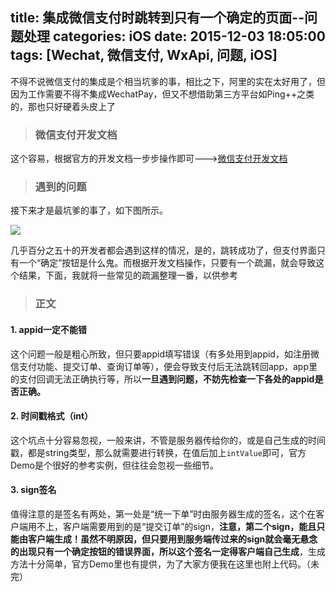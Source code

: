 title: 集成微信支付时跳转到只有一个确定的页面--问题处理
categories: iOS
date: 2015-12-03 18:05:00
tags: [Wechat, 微信支付, WxApi, 问题, iOS]
---
不得不说微信支付的集成是个相当坑爹的事，相比之下，阿里的实在太好用了，但因为工作需要不得不集成WechatPay，但又不想借助第三方平台如Ping++之类的，那也只好硬着头皮上了

> ### 微信支付开发文档

这个容易，根据官方的开发文档一步步操作即可--->[微信支付开发文档](https://pay.weixin.qq.com/wiki/doc/api/index.html)

> ### 遇到的问题

接下来才是最坑爹的事了，如下图所示。
<!--more-->

![](http://img.blog.csdn.net/20151218110637677)

几乎百分之五十的开发者都会遇到这样的情况，是的，跳转成功了，但支付界面只有一个“确定”按钮是什么鬼。而根据开发文档操作，只要有一个疏漏，就会导致这个结果，下面，我就将一些常见的疏漏整理一番，以供参考

> ### 正文


#### 1. appid一定不能错
这个问题一般是粗心所致，但只要appid填写错误（有多处用到appid，如注册微信支付功能、提交订单、查询订单等），便会导致支付后无法跳转回app，app里的支付回调无法正确执行等，所以**一旦遇到问题，不妨先检查一下各处的appid是否正确。**

#### 2. 时间戳格式（int）
这个坑点十分容易忽视，一般来讲，不管是服务器传给你的，或是自己生成的时间戳，都是string类型，那么就需要进行转换，在值后加上`intValue`即可，官方Demo是个很好的参考实例，但往往会忽视一些细节。

#### 3. sign签名
值得注意的是签名有两处，第一处是“统一下单”时由服务器生成的签名，这个在客户端用不上，客户端需要用到的是“提交订单”的sign，**注意，第二个sign，能且只能由客户端生成！**虽然不明原因，但只要用到服务端传过来的sign就会毫无悬念的出现只有一个确定按钮的错误界面，所以这个签名**一定得客户端自己生成**，生成方法十分简单，官方Demo里也有提供，为了大家方便我在这里也附上代码。（未完）

